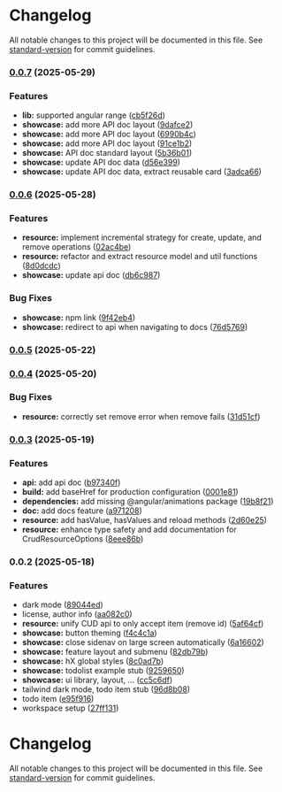 # Changelog

All notable changes to this project will be documented in this file. See [standard-version](https://github.com/conventional-changelog/standard-version) for commit guidelines.

### [0.0.7](https://github.com/angular-experts-io/resource/compare/v0.0.6...v0.0.7) (2025-05-29)


### Features

* **lib:** supported angular range ([cb5f26d](https://github.com/angular-experts-io/resource/commit/cb5f26dff14be5dea6e445447692e77b03ad0030))
* **showcase:** add more API doc layout ([9dafce2](https://github.com/angular-experts-io/resource/commit/9dafce24440917404d9224282e33ba930db0b4ce))
* **showcase:** add more API doc layout ([6990b4c](https://github.com/angular-experts-io/resource/commit/6990b4cac11cc687a36109f12148143d769a3775))
* **showcase:** add more API doc layout ([91ce1b2](https://github.com/angular-experts-io/resource/commit/91ce1b2dbfa25f694cefcb205c1997ed16670818))
* **showcase:** API doc standard layout ([5b36b01](https://github.com/angular-experts-io/resource/commit/5b36b01f99e17075365eb4d23f5a60e0cbdfb64c))
* **showcase:** update API doc data ([d56e399](https://github.com/angular-experts-io/resource/commit/d56e399846b888a7cfb30cb1286169733247478f))
* **showcase:** update API doc data, extract reusable card ([3adca66](https://github.com/angular-experts-io/resource/commit/3adca667abcb7e117ed15c8dbcaf6c8f3f6ce53c))

### [0.0.6](https://github.com/angular-experts-io/resource/compare/v0.0.5...v0.0.6) (2025-05-28)


### Features

* **resource:** implement incremental strategy for create, update, and remove operations ([02ac4be](https://github.com/angular-experts-io/resource/commit/02ac4bed82cc4c14c86ce556480d492176f67c02))
* **resource:** refactor and extract resource model and util functions ([8d0dcdc](https://github.com/angular-experts-io/resource/commit/8d0dcdc83092ea58a5d3b0eeabe917c8f8220947))
* **showcase:** update api doc ([db6c987](https://github.com/angular-experts-io/resource/commit/db6c9871341d0b67d2fdc0b5f229decd994dbb65))


### Bug Fixes

* **showcase:** npm link ([9f42eb4](https://github.com/angular-experts-io/resource/commit/9f42eb4004cac0e7fd4f3a615bc1b4fa0f30d415))
* **showcase:** redirect to api when navigating to docs ([76d5769](https://github.com/angular-experts-io/resource/commit/76d576922cf01ce2ff414893a43555a1b01d6509))

### [0.0.5](https://github.com/angular-experts-io/resource/compare/v0.0.4...v0.0.5) (2025-05-22)

### [0.0.4](https://github.com/angular-experts-io/resource/compare/v0.0.3...v0.0.4) (2025-05-20)


### Bug Fixes

* **resource:** correctly set remove error when remove fails ([31d51cf](https://github.com/angular-experts-io/resource/commit/31d51cf9b442288afe948392c767a46b21843533))

### [0.0.3](https://github.com/angular-experts-io/resource/compare/v0.0.2...v0.0.3) (2025-05-19)


### Features

* **api:** add api doc ([b97340f](https://github.com/angular-experts-io/resource/commit/b97340f0eed0c8fddf2ff4117b180ea943ccf02f))
* **build:** add baseHref for production configuration ([0001e81](https://github.com/angular-experts-io/resource/commit/0001e81be0a90047401bc8bc5f80399e8117cef9))
* **dependencies:** add missing @angular/animations package ([19b8f21](https://github.com/angular-experts-io/resource/commit/19b8f216b95894af493aa3f92d6c96f80c4e3e9b))
* **doc:** add docs feature ([a971208](https://github.com/angular-experts-io/resource/commit/a9712082269a5c7a9b95ee27fba69ae459a34298))
* **resource:** add hasValue, hasValues and reload methods ([2d60e25](https://github.com/angular-experts-io/resource/commit/2d60e259da4132df11b0bced0597fca05430c769))
* **resource:** enhance type safety and add documentation for CrudResourceOptions ([8eee86b](https://github.com/angular-experts-io/resource/commit/8eee86b3b53946cab5f76762a73ae7773c0b7947))

### 0.0.2 (2025-05-18)


### Features

* dark mode ([89044ed](https://github.com/angular-experts-io/resource/commit/89044edf6d7a1fdb3cc8ad1c2d9f567802f5f58b))
* license, author info ([aa082c0](https://github.com/angular-experts-io/resource/commit/aa082c067a3d1d5b41dda1eafc379da4f7ce4b30))
* **resource:** unify CUD api to only accept item (remove id) ([5af64cf](https://github.com/angular-experts-io/resource/commit/5af64cfd0e9c1a73728af90de97a66067f6b8e6f))
* **showcase:** button theming ([f4c4c1a](https://github.com/angular-experts-io/resource/commit/f4c4c1afbbfcf15548c562ca1a87ca96680cb8ec))
* **showcase:** close sidenav on large screen automatically ([6a16602](https://github.com/angular-experts-io/resource/commit/6a16602be7eb0aa103da5f81569f1d79cfc8e52d))
* **showcase:** feature layout and submenu ([82db79b](https://github.com/angular-experts-io/resource/commit/82db79b9136b64196928556dd68f94ee7bfce63c))
* **showcase:** hX global styles ([8c0ad7b](https://github.com/angular-experts-io/resource/commit/8c0ad7b243b55304e58c592d12d83639b3f98f13))
* **showcase:** todolist example stub ([9259650](https://github.com/angular-experts-io/resource/commit/9259650fce4bd05a050706266c76a0272426b768))
* **showcase:** ui library, layout, ... ([cc5c6df](https://github.com/angular-experts-io/resource/commit/cc5c6dfa3297ca0c2b45fdf2482c2065b0a018eb))
* tailwind dark mode, todo item stub ([96d8b08](https://github.com/angular-experts-io/resource/commit/96d8b084d0fde34a45b61868be1c967b5ba44789))
* todo item ([e95f916](https://github.com/angular-experts-io/resource/commit/e95f9168ae11dc72c8bf526ef388c5b05ebd76b3))
* workspace setup ([27ff131](https://github.com/angular-experts-io/resource/commit/27ff13121f284732e2a43a163dda546bb0c537a5))

# Changelog

All notable changes to this project will be documented in this file. See [standard-version](https://github.com/conventional-changelog/standard-version) for commit guidelines.
